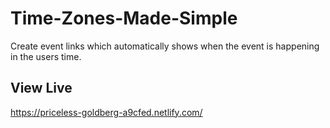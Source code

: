 # Time-Zones-Made-Simple
Create event links which automatically shows when the event is happening in the users time. 

## View Live

https://priceless-goldberg-a9cfed.netlify.com/
